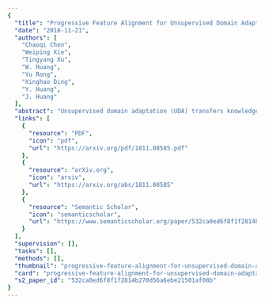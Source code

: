 ```yaml
---
{
  "title": "Progressive Feature Alignment for Unsupervised Domain Adaptation",
  "date": "2018-11-21",
  "authors": [
    "Chaoqi Chen",
    "Weiping Xie",
    "Tingyang Xu",
    "W. Huang",
    "Yu Rong",
    "Xinghao Ding",
    "Y. Huang",
    "J. Huang"
  ],
  "abstract": "Unsupervised domain adaptation (UDA) transfers knowledge from a label-rich source domain to a fully-unlabeled target domain. To tackle this task, recent approaches resort to discriminative domain transfer in virtue of pseudo-labels to enforce the class-level distribution alignment across the source and target domains. These methods, however, are vulnerable to the error accumulation and thus incapable of preserving cross-domain category consistency, as the pseudo-labeling accuracy is not guaranteed explicitly. In this paper, we propose the Progressive Feature Alignment Network (PFAN) to align the discriminative features across domains progressively and effectively, via exploiting the intra-class variation in the target domain. To be specific, we first develop an Easy-to-Hard Transfer Strategy (EHTS) and an Adaptive Prototype Alignment (APA) step to train our model iteratively and alternatively. Moreover, upon observing that a good domain adaptation usually requires a non-saturated source classifier, we consider a simple yet efficient way to retard the convergence speed of the source classification loss by further involving a temperature variate into the soft-max function. The extensive experimental results reveal that the proposed PFAN exceeds the state-of-the-art performance on three UDA datasets.",
  "links": [
    {
      "resource": "PDF",
      "icon": "pdf",
      "url": "https://arxiv.org/pdf/1811.08585.pdf"
    },
    {
      "resource": "arXiv.org",
      "icon": "arxiv",
      "url": "https://arxiv.org/abs/1811.08585"
    },
    {
      "resource": "Semantic Scholar",
      "icon": "semanticscholar",
      "url": "https://www.semanticscholar.org/paper/532ca0ed6f8f1f2814b270d56a6ebe21501af08b"
    }
  ],
  "supervision": [],
  "tasks": [],
  "methods": [],
  "thumbnail": "progressive-feature-alignment-for-unsupervised-domain-adaptation-thumb.jpg",
  "card": "progressive-feature-alignment-for-unsupervised-domain-adaptation-card.jpg",
  "s2_paper_id": "532ca0ed6f8f1f2814b270d56a6ebe21501af08b"
}
---
```


